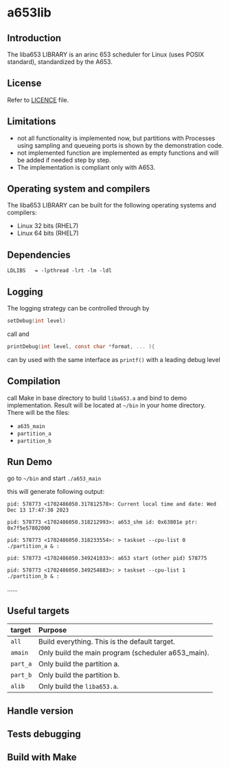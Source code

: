# a653lib

## Introduction

The liba653 LIBRARY is an arinc 653 scheduler for Linux (uses POSIX standard), standardized by the A653.

## License

Refer to [LICENCE](./LICENSE.md) file.

## Limitations

- not all functionality is implemented now, but partitions with Processes using sampling and queueing ports
  is shown by the demonstration code.
- not implemented function are implemented as empty functions and will be added if needed step by step.
- The implementation is compliant only with A653.

## Operating system and compilers

The liba653 LIBRARY can be built for the following operating systems and compilers:

- Linux 32 bits (RHEL7)
- Linux 64 bits (RHEL7)

## Dependencies

```make
LDLIBS   = -lpthread -lrt -lm -ldl
```

## Logging

The logging strategy can be controlled through by

```c
setDebug(int level)
```

call and

```c
printDebug(int level, const char *format, ... ){
```

can by used with the same interface as `printf()` with a leading debug level

## Compilation

call Make in base directory to build `liba653.a` and bind to demo implementation. Result will be located at `~/bin` in your home
directory. There will be the files:

- `a635_main`
- `partition_a`
- `partition_b`

## Run Demo

go to `~/bin` and start `./a653_main`

this will generate following output:

```text
pid: 578773 <1702486050.317812578>: Current local time and date: Wed Dec 13 17:47:30 2023

pid: 578773 <1702486050.318212993>: a653_shm id: 0x63801e ptr: 0x7f5e57802000

pid: 578773 <1702486050.318233554>: > taskset --cpu-list 0 ./partition_a & :

pid: 578773 <1702486050.349241033>: a653 start (other pid) 578775

pid: 578773 <1702486050.349254883>: > taskset --cpu-list 1 ./partition_b & :
```

......

## Useful targets

|   target    |         Purpose        |
| :---------- | :--------------------- |
| `all` | Build everything. This is the default target. |
| `amain` | Only build the main program (scheduler a653_main). |
| `part_a` | Only build the partition a. |
| `part_b` | Only build the partition b. |
| `alib` | Only build the `liba653.a`. |

## Handle version

## Tests debugging

## Build with Make
